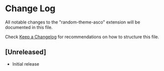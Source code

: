 # Change Log

All notable changes to the "random-theme-asco" extension will be documented in this file.

Check [Keep a Changelog](http://keepachangelog.com/) for recommendations on how to structure this file.

## [Unreleased]

- Initial release